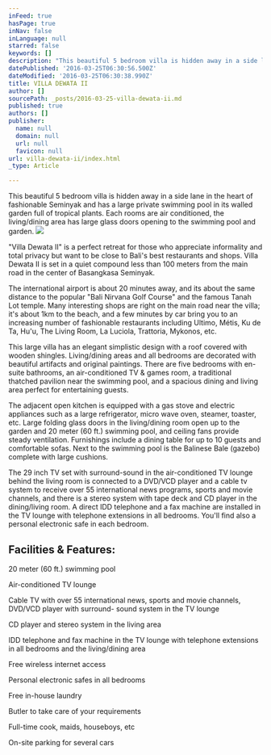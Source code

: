 ```yaml
---
inFeed: true
hasPage: true
inNav: false
inLanguage: null
starred: false
keywords: []
description: "This beautiful 5 bedroom villa is hidden away in a side lane in the heart of fashionable Seminyak and has a large private swimming pool in its walled garden full of tropical plants. Each rooms are air conditioned, the living/dining area has large glass doors opening to the swimming pool and garden.\_“Villa Dewata II\" is a perfect retreat for those who appreciate informality and total privacy but want to be close to Bali's best restaurants and shops.\_Villa Dewata II is set in a quiet compound less than 100 meters from the main road in the center of Basangkasa Seminyak."
datePublished: '2016-03-25T06:30:56.500Z'
dateModified: '2016-03-25T06:30:38.990Z'
title: VILLA DEWATA II
author: []
sourcePath: _posts/2016-03-25-villa-dewata-ii.md
published: true
authors: []
publisher:
  name: null
  domain: null
  url: null
  favicon: null
url: villa-dewata-ii/index.html
_type: Article

---
```

This beautiful 5 bedroom villa is hidden away in a side lane in the heart of fashionable Seminyak and has a large private swimming pool in its walled garden full of tropical plants. Each rooms are air conditioned, the living/dining area has large glass doors opening to the swimming pool and garden. ![](https://the-grid-user-content.s3-us-west-2.amazonaws.com/57bfafc3-4d41-4191-bf3e-e3445994527f.jpg)

"Villa Dewata II" is a perfect retreat for those who appreciate informality and total privacy but want to be close to Bali's best restaurants and shops. Villa Dewata II is set in a quiet compound less than 100 meters from the main road in the center of Basangkasa Seminyak. 

The international airport is about 20 minutes away, and its about the same distance to the popular "Bali Nirvana Golf Course" and the famous Tanah Lot temple. Many interesting shops are right on the main road near the villa; it's about 1km to the beach, and a few minutes by car bring you to an increasing number of fashionable restaurants including Ultimo, Métis, Ku de Ta, Hu'u, The Living Room, La Luciola, Trattoria, Mykonos, etc.

This large villa has an elegant simplistic design with a roof covered with wooden shingles. Living/dining areas and all bedrooms are decorated with beautiful artifacts and original paintings. There are five bedrooms with en-suite bathrooms, an air-conditioned TV & games room, a traditional thatched pavilion near the swimming pool, and a spacious dining and living area perfect for entertaining guests.

The adjacent open kitchen is equipped with a gas stove and electric appliances such as a large refrigerator, micro wave oven, steamer, toaster, etc. Large folding glass doors in the living/dining room open up to the garden and 20 meter (60 ft.) swimming pool, and ceiling fans provide steady ventilation. Furnishings include a dining table for up to 10 guests and comfortable sofas. Next to the swimming pool is the Balinese Bale (gazebo) complete with large cushions.

The 29 inch TV set with surround-sound in the air-conditioned TV lounge behind the living room is connected to a DVD/VCD player and a cable tv system to receive over 55 international news programs, sports and movie channels, and there is a stereo system with tape deck and CD player in the dining/living room. A direct IDD telephone and a fax machine are installed in the TV lounge with telephone extensions in all bedrooms. You'll find also a personal electronic safe in each bedroom.

## Facilities & Features:

20 meter (60 ft.) swimming pool

Air-conditioned TV lounge

Cable TV with over 55 international news, sports and movie channels, DVD/VCD player with surround- sound system in the TV lounge

CD player and stereo system in the living area

IDD telephone and fax machine in the TV lounge with telephone extensions in all bedrooms and the living/dining area

Free wireless internet access

Personal electronic safes in all bedrooms

Free in-house laundry

Butler to take care of your requirements

Full-time cook, maids, houseboys, etc

On-site parking for several cars
